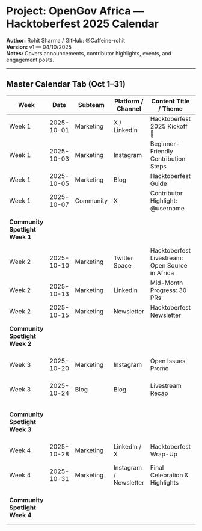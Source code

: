 # Project: OpenGov Africa — Hacktoberfest 2025 Calendar

**Author:** Rohit Sharma / GitHub: @Caffeine-rohit  
**Version:** v1 — 04/10/2025  
**Notes:** Covers announcements, contributor highlights, events, and engagement posts.

---

## Master Calendar Tab (Oct 1–31)

| Week | Date | Subteam | Platform / Channel | Content Title / Theme | Content Type | Owner | Status | CTA/Goal | Link | Notes/Next Steps | Metrics/Outcome |
|------|------|---------|-------------------|----------------------|--------------|-------|--------|----------|------|------------------|-----------------|
| Week 1 | 2025-10-01 | Marketing | X / LinkedIn | Hacktoberfest 2025 Kickoff 🎉 | Post | You | Planned | Awareness | [Guide](#) | #Hacktoberfest #OpenSource #Africa, placeholder-image1.png |  |
| Week 1 | 2025-10-03 | Marketing | Instagram | Beginner-Friendly Contribution Steps | Carousel | You | Planned | Engagement | [Blog](#) | #Hacktoberfest #FirstTimers, placeholder-image2.png |  |
| Week 1 | 2025-10-05 | Marketing | Blog | Hacktoberfest Guide | Blog | You | Planned | Awareness / Participation | [Blog](#) | Full guide to participating, placeholder-blog.png |  |
| Week 1 | 2025-10-07 | Community | X | Contributor Highlight: @username | Post | You | Planned | Motivation | [PR Link](#) | Highlight 2 PRs submitted, placeholder-image3.png |  |
| **Community Spotlight Week 1** |  |  |  |  |  |  |  |  |  | Highlight community PRs, contributor stories, run a fun poll/question from participants. |  |
| Week 2 | 2025-10-10 | Marketing | Twitter Space | Hacktoberfest Livestream: Open Source in Africa | Live Session | Marketing | Planned | Engagement | [RSVP](#) | Event promotion 2 days before, placeholder-event.png |  |
| Week 2 | 2025-10-13 | Marketing | LinkedIn | Mid-Month Progress: 30 PRs | Post | You | Planned | Awareness | [Repo](#) | Encourage more contributions, placeholder-image4.png |  |
| Week 2 | 2025-10-15 | Marketing | Newsletter | Hacktoberfest Newsletter | Newsletter | Marketing | Planned | Awareness/Participation | [Newsletter](#) | Weekly highlights, #HacktoberfestNewsletter |  |
| **Community Spotlight Week 2** |  |  |  |  |  |  |  |  |  | Feature outstanding contributors/PRs and share community polls or feedback. |  |
| Week 3 | 2025-10-20 | Marketing | Instagram | Open Issues Promo | Post | You | Planned | Participation | [Issues](#) | Highlight beginner-friendly issues, placeholder-image5.png |  |
| Week 3 | 2025-10-24 | Blog | Blog | Livestream Recap | Blog | You | Planned | Awareness | [Blog](#) | Recap discussion and tips, placeholder-blog2.png |  |
| **Community Spotlight Week 3** |  |  |  |  |  |  |  |  |  | Recap outstanding participation, share interesting stories, polls, or answers from the community. |  |
| Week 4 | 2025-10-28 | Marketing | LinkedIn / X | Hacktoberfest Wrap-Up | Post | You | Planned | Motivation | [Wrap-up](#) | Celebrate contributors, placeholder-image6.png |  |
| Week 4 | 2025-10-31 | Marketing | Instagram / Newsletter | Final Celebration & Highlights | Post/Newsletter | Marketing | Planned | Motivation/Awareness | [Blog](#) | Showcase top contributors and community impact, final.png |  |
| **Community Spotlight Week 4** |  |  |  |  |  |  |  |  |  | Final week reviews: spotlight award, polls results, and highlight top stories. |  |
